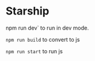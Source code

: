 # Starship

npm run dev` to run in dev mode.

`npm run build` to convert to js

`npm run start` to run js
